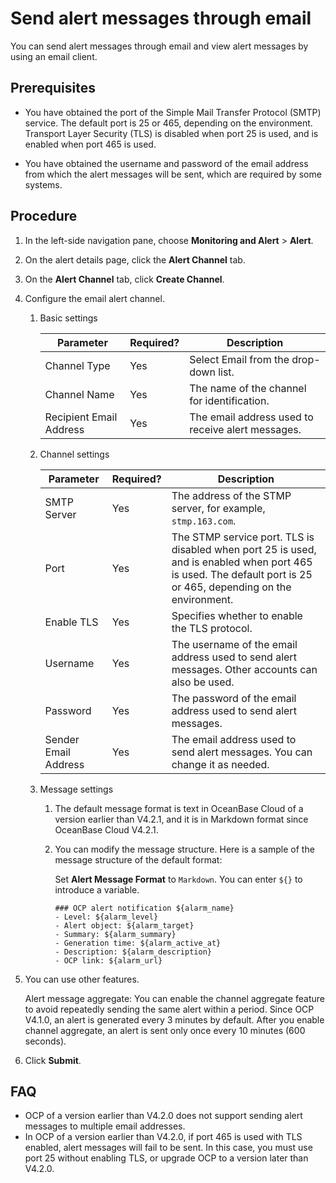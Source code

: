 # Send alert messages through email

You can send alert messages through email and view alert messages by using an email client.

## Prerequisites

* You have obtained the port of the Simple Mail Transfer Protocol (SMTP) service. The default port is 25 or 465, depending on the environment. Transport Layer Security (TLS) is disabled when port 25 is used, and is enabled when port 465 is used.

* You have obtained the username and password of the email address from which the alert messages will be sent, which are required by some systems.

## Procedure

1. In the left-side navigation pane, choose **Monitoring and Alert** > **Alert**.

2. On the alert details page, click the **Alert Channel** tab.

3. On the **Alert Channel** tab, click **Create Channel**.

4. Configure the email alert channel.

   1. Basic settings

      | Parameter | Required? | Description |
      |-------|----------|------|
      | Channel Type | Yes | Select Email from the drop-down list.  |
      | Channel Name | Yes | The name of the channel for identification.  |
      | Recipient Email Address | Yes | The email address used to receive alert messages.  |

   2. Channel settings

      | Parameter | Required? | Description |
      |-------|----------|------|
      | SMTP Server | Yes | The address of the STMP server, for example, `stmp.163.com`.  |
      | Port | Yes | The STMP service port. TLS is disabled when port 25 is used, and is enabled when port 465 is used. The default port is 25 or 465, depending on the environment.  |
      | Enable TLS | Yes | Specifies whether to enable the TLS protocol.  |
      | Username | Yes | The username of the email address used to send alert messages. Other accounts can also be used.  |
      | Password | Yes | The password of the email address used to send alert messages.  |
      | Sender Email Address | Yes | The email address used to send alert messages. You can change it as needed.  |

   3. Message settings

      1. The default message format is text in OceanBase Cloud of a version earlier than V4.2.1, and it is in Markdown format since OceanBase Cloud V4.2.1.

      2. You can modify the message structure. Here is a sample of the message structure of the default format:

         Set **Alert Message Format** to `Markdown`. You can enter `${}` to introduce a variable.

         ```shell
         ### OCP alert notification ${alarm_name}
         - Level: ${alarm_level}
         - Alert object: ${alarm_target}
         - Summary: ${alarm_summary}
         - Generation time: ${alarm_active_at}
         - Description: ${alarm_description}
         - OCP link: ${alarm_url}
         ```

5. You can use other features.

   Alert message aggregate: You can enable the channel aggregate feature to avoid repeatedly sending the same alert within a period. Since OCP V4.1.0, an alert is generated every 3 minutes by default. After you enable channel aggregate, an alert is sent only once every 10 minutes (600 seconds).

6. Click **Submit**.

## FAQ

* OCP of a version earlier than V4.2.0 does not support sending alert messages to multiple email addresses.
* In OCP of a version earlier than V4.2.0, if port 465 is used with TLS enabled, alert messages will fail to be sent. In this case, you must use port 25 without enabling TLS, or upgrade OCP to a version later than V4.2.0.
